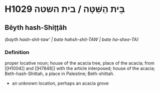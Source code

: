 # H1029 בֵּית הַשִּׁטָּה / בית השטה

## Bêyth hash-Shiṭṭâh

_(bayth hash-shit-taw' | bate hahsh-shit-TAW | bate ha-shee-TA)_

### Definition

proper locative noun; house of the acacia tree, place of the acacia; from [[H1004]] and [[H7848]] with the article interposed; house of the acacia; Beth-hash-Shittah, a place in Palestine; Beth-shittah.

- an unknown location, perhaps an acacia grove

